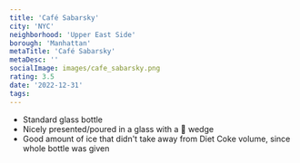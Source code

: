 ```yaml
---
title: 'Café Sabarsky'
city: 'NYC'
neighborhood: 'Upper East Side'
borough: 'Manhattan'
metaTitle: 'Café Sabarsky'
metaDesc: ''
socialImage: images/cafe_sabarsky.png
rating: 3.5
date: '2022-12-31'
tags:
---
```


- Standard glass bottle
- Nicely presented/poured in a glass with a 🍋 wedge
- Good amount of ice that didn't take away from Diet Coke volume, since whole bottle was given
